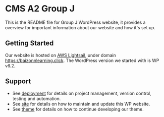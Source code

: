 # CMS A2 Group J

This is the README file for Group J WordPress website, it provides a overview for important information about our website and how it's set up.

## Getting Started
Our website is hosted on [AWS Lightsail](https://aws.amazon.com/lightsail/), under domain https://baizonnlearning.click. The WordPress version we started with is WP v6.2.

## Support
- See [deployment](deployment.md) for details on project management, version control, testing and automation.
- See [site](site.md) for details on how to maintain and update this WP website.
- See [theme](theme.md) for details on how to continue developing our theme.

